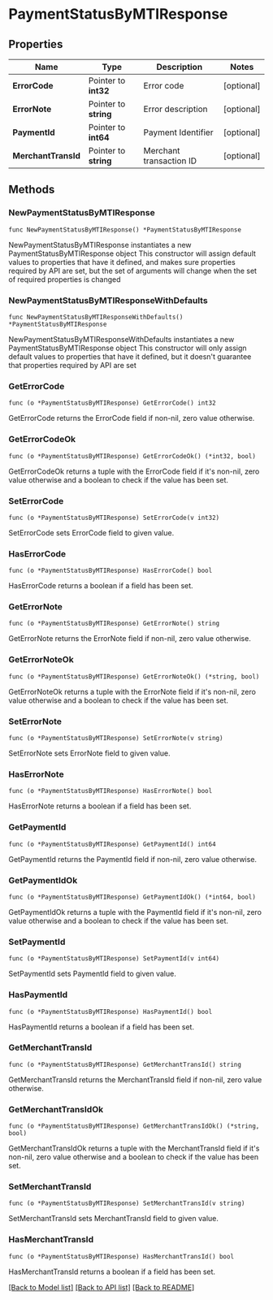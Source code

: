 # PaymentStatusByMTIResponse

## Properties

Name | Type | Description | Notes
------------ | ------------- | ------------- | -------------
**ErrorCode** | Pointer to **int32** | Error code | [optional] 
**ErrorNote** | Pointer to **string** | Error description | [optional] 
**PaymentId** | Pointer to **int64** | Payment Identifier | [optional] 
**MerchantTransId** | Pointer to **string** | Merchant transaction ID | [optional] 

## Methods

### NewPaymentStatusByMTIResponse

`func NewPaymentStatusByMTIResponse() *PaymentStatusByMTIResponse`

NewPaymentStatusByMTIResponse instantiates a new PaymentStatusByMTIResponse object
This constructor will assign default values to properties that have it defined,
and makes sure properties required by API are set, but the set of arguments
will change when the set of required properties is changed

### NewPaymentStatusByMTIResponseWithDefaults

`func NewPaymentStatusByMTIResponseWithDefaults() *PaymentStatusByMTIResponse`

NewPaymentStatusByMTIResponseWithDefaults instantiates a new PaymentStatusByMTIResponse object
This constructor will only assign default values to properties that have it defined,
but it doesn't guarantee that properties required by API are set

### GetErrorCode

`func (o *PaymentStatusByMTIResponse) GetErrorCode() int32`

GetErrorCode returns the ErrorCode field if non-nil, zero value otherwise.

### GetErrorCodeOk

`func (o *PaymentStatusByMTIResponse) GetErrorCodeOk() (*int32, bool)`

GetErrorCodeOk returns a tuple with the ErrorCode field if it's non-nil, zero value otherwise
and a boolean to check if the value has been set.

### SetErrorCode

`func (o *PaymentStatusByMTIResponse) SetErrorCode(v int32)`

SetErrorCode sets ErrorCode field to given value.

### HasErrorCode

`func (o *PaymentStatusByMTIResponse) HasErrorCode() bool`

HasErrorCode returns a boolean if a field has been set.

### GetErrorNote

`func (o *PaymentStatusByMTIResponse) GetErrorNote() string`

GetErrorNote returns the ErrorNote field if non-nil, zero value otherwise.

### GetErrorNoteOk

`func (o *PaymentStatusByMTIResponse) GetErrorNoteOk() (*string, bool)`

GetErrorNoteOk returns a tuple with the ErrorNote field if it's non-nil, zero value otherwise
and a boolean to check if the value has been set.

### SetErrorNote

`func (o *PaymentStatusByMTIResponse) SetErrorNote(v string)`

SetErrorNote sets ErrorNote field to given value.

### HasErrorNote

`func (o *PaymentStatusByMTIResponse) HasErrorNote() bool`

HasErrorNote returns a boolean if a field has been set.

### GetPaymentId

`func (o *PaymentStatusByMTIResponse) GetPaymentId() int64`

GetPaymentId returns the PaymentId field if non-nil, zero value otherwise.

### GetPaymentIdOk

`func (o *PaymentStatusByMTIResponse) GetPaymentIdOk() (*int64, bool)`

GetPaymentIdOk returns a tuple with the PaymentId field if it's non-nil, zero value otherwise
and a boolean to check if the value has been set.

### SetPaymentId

`func (o *PaymentStatusByMTIResponse) SetPaymentId(v int64)`

SetPaymentId sets PaymentId field to given value.

### HasPaymentId

`func (o *PaymentStatusByMTIResponse) HasPaymentId() bool`

HasPaymentId returns a boolean if a field has been set.

### GetMerchantTransId

`func (o *PaymentStatusByMTIResponse) GetMerchantTransId() string`

GetMerchantTransId returns the MerchantTransId field if non-nil, zero value otherwise.

### GetMerchantTransIdOk

`func (o *PaymentStatusByMTIResponse) GetMerchantTransIdOk() (*string, bool)`

GetMerchantTransIdOk returns a tuple with the MerchantTransId field if it's non-nil, zero value otherwise
and a boolean to check if the value has been set.

### SetMerchantTransId

`func (o *PaymentStatusByMTIResponse) SetMerchantTransId(v string)`

SetMerchantTransId sets MerchantTransId field to given value.

### HasMerchantTransId

`func (o *PaymentStatusByMTIResponse) HasMerchantTransId() bool`

HasMerchantTransId returns a boolean if a field has been set.


[[Back to Model list]](../README.md#documentation-for-models) [[Back to API list]](../README.md#documentation-for-api-endpoints) [[Back to README]](../README.md)


